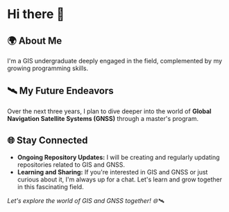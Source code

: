 # Hi there 👋
## 🌍 About Me
I'm a GIS undergraduate deeply engaged in the field, complemented by my growing programming skills.
## 🛰️ My Future Endeavors
Over the next three years, I plan to dive deeper into the world of **Global Navigation Satellite Systems (GNSS)** through a master's program. 
## 🌐 Stay Connected
- **Ongoing Repository Updates:** I will be creating and regularly updating repositories related to GIS and GNSS. 
- **Learning and Sharing:** If you're interested in GIS and GNSS or just curious about it, I'm always up for a chat. Let's learn and grow together in this fascinating field.

*Let's explore the world of GIS and GNSS together! 🌐🛰️*
